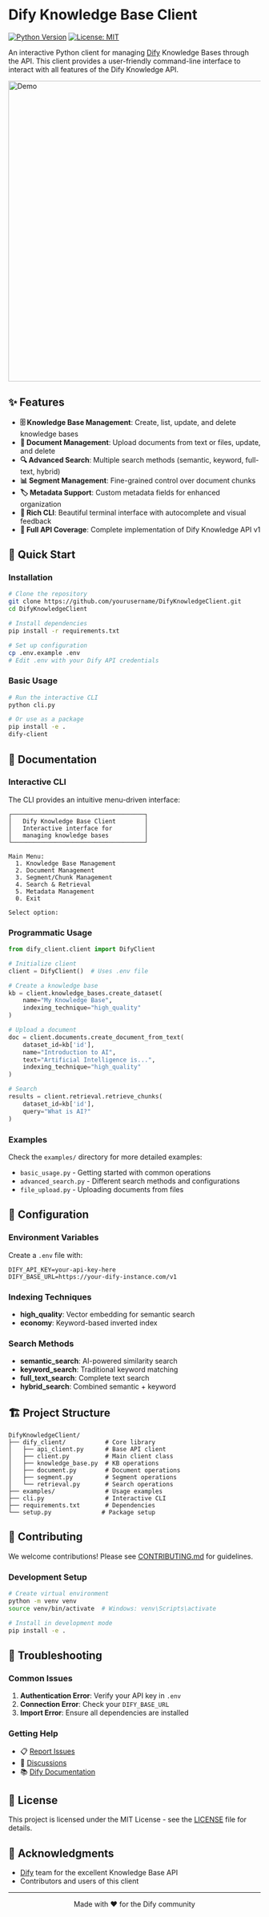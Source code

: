 # Dify Knowledge Base Client

[![Python Version](https://img.shields.io/badge/python-3.7%2B-blue.svg)](https://www.python.org/downloads/)
[![License: MIT](https://img.shields.io/badge/License-MIT-yellow.svg)](https://opensource.org/licenses/MIT)

An interactive Python client for managing [Dify](https://dify.ai/) Knowledge Bases through the API. This client provides a user-friendly command-line interface to interact with all features of the Dify Knowledge API.

<img src="https://github.com/user-attachments/assets/placeholder-demo.gif" alt="Demo" width="600">

## ✨ Features

- **🗄️ Knowledge Base Management**: Create, list, update, and delete knowledge bases
- **📄 Document Management**: Upload documents from text or files, update, and delete
- **🔍 Advanced Search**: Multiple search methods (semantic, keyword, full-text, hybrid)
- **📊 Segment Management**: Fine-grained control over document chunks
- **🏷️ Metadata Support**: Custom metadata fields for enhanced organization
- **🎨 Rich CLI**: Beautiful terminal interface with autocomplete and visual feedback
- **🔌 Full API Coverage**: Complete implementation of Dify Knowledge API v1

## 🚀 Quick Start

### Installation

```bash
# Clone the repository
git clone https://github.com/yourusername/DifyKnowledgeClient.git
cd DifyKnowledgeClient

# Install dependencies
pip install -r requirements.txt

# Set up configuration
cp .env.example .env
# Edit .env with your Dify API credentials
```

### Basic Usage

```bash
# Run the interactive CLI
python cli.py

# Or use as a package
pip install -e .
dify-client
```

## 📖 Documentation

### Interactive CLI

The CLI provides an intuitive menu-driven interface:

```
┌─────────────────────────────────────┐
│   Dify Knowledge Base Client        │
│   Interactive interface for         │
│   managing knowledge bases          │
└─────────────────────────────────────┘

Main Menu:
  1. Knowledge Base Management
  2. Document Management
  3. Segment/Chunk Management
  4. Search & Retrieval
  5. Metadata Management
  0. Exit

Select option:
```

### Programmatic Usage

```python
from dify_client.client import DifyClient

# Initialize client
client = DifyClient()  # Uses .env file

# Create a knowledge base
kb = client.knowledge_bases.create_dataset(
    name="My Knowledge Base",
    indexing_technique="high_quality"
)

# Upload a document
doc = client.documents.create_document_from_text(
    dataset_id=kb['id'],
    name="Introduction to AI",
    text="Artificial Intelligence is...",
    indexing_technique="high_quality"
)

# Search
results = client.retrieval.retrieve_chunks(
    dataset_id=kb['id'],
    query="What is AI?"
)
```

### Examples

Check the `examples/` directory for more detailed examples:
- `basic_usage.py` - Getting started with common operations
- `advanced_search.py` - Different search methods and configurations  
- `file_upload.py` - Uploading documents from files

## 🔧 Configuration

### Environment Variables

Create a `.env` file with:

```env
DIFY_API_KEY=your-api-key-here
DIFY_BASE_URL=https://your-dify-instance.com/v1
```

### Indexing Techniques

- **high_quality**: Vector embedding for semantic search
- **economy**: Keyword-based inverted index

### Search Methods

- **semantic_search**: AI-powered similarity search
- **keyword_search**: Traditional keyword matching
- **full_text_search**: Complete text search
- **hybrid_search**: Combined semantic + keyword

## 🏗️ Project Structure

```
DifyKnowledgeClient/
├── dify_client/           # Core library
│   ├── api_client.py      # Base API client
│   ├── client.py          # Main client class
│   ├── knowledge_base.py  # KB operations
│   ├── document.py        # Document operations
│   ├── segment.py         # Segment operations
│   └── retrieval.py       # Search operations
├── examples/              # Usage examples
├── cli.py                 # Interactive CLI
├── requirements.txt       # Dependencies
└── setup.py              # Package setup
```

## 🤝 Contributing

We welcome contributions! Please see [CONTRIBUTING.md](CONTRIBUTING.md) for guidelines.

### Development Setup

```bash
# Create virtual environment
python -m venv venv
source venv/bin/activate  # Windows: venv\Scripts\activate

# Install in development mode
pip install -e .
```

## 🐛 Troubleshooting

### Common Issues

1. **Authentication Error**: Verify your API key in `.env`
2. **Connection Error**: Check your `DIFY_BASE_URL` 
3. **Import Error**: Ensure all dependencies are installed

### Getting Help

- 📋 [Report Issues](https://github.com/yourusername/DifyKnowledgeClient/issues)
- 💬 [Discussions](https://github.com/yourusername/DifyKnowledgeClient/discussions)
- 📚 [Dify Documentation](https://docs.dify.ai/)

## 📄 License

This project is licensed under the MIT License - see the [LICENSE](LICENSE) file for details.

## 🙏 Acknowledgments

- [Dify](https://dify.ai/) team for the excellent Knowledge Base API
- Contributors and users of this client

---

<p align="center">Made with ❤️ for the Dify community</p>